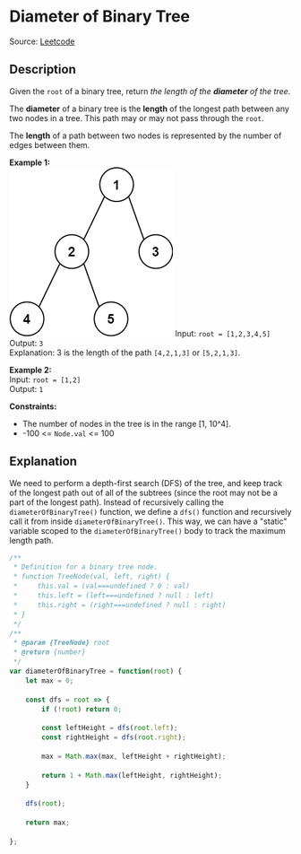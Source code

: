# Diameter of Binary Tree
Source: [Leetcode](https://leetcode.com/problems/diameter-of-binary-tree/)

## Description
Given the `root` of a binary tree, return *the length of the **diameter** of the tree*.

The **diameter** of a binary tree is the **length** of the longest path between any two nodes in a tree. This path may or may not pass through the `root`.

The **length** of a path between two nodes is represented by the number of edges between them.

**Example 1:**  
![Example 1](diamtree.jpg)
Input: `root = [1,2,3,4,5]`  
Output: `3`  
Explanation: 3 is the length of the path `[4,2,1,3]` or `[5,2,1,3]`.

**Example 2:**  
Input: `root = [1,2]`  
Output: `1`

**Constraints:**  
- The number of nodes in the tree is in the range [1, 10^4].
- -100 <= `Node.val` <= 100

## Explanation
We need to perform a depth-first search (DFS) of the tree, and keep track of the longest path out of all of the subtrees (since the root may not be a part of the longest path). Instead of recursively calling the `diameterOfBinaryTree()` function, we define a `dfs()` function and recursively call it from inside `diameterOfBinaryTree()`. This way, we can have a "static" variable scoped to the `diameterOfBinaryTree()` body to track the maximum length path.

```javascript
/**
 * Definition for a binary tree node.
 * function TreeNode(val, left, right) {
 *     this.val = (val===undefined ? 0 : val)
 *     this.left = (left===undefined ? null : left)
 *     this.right = (right===undefined ? null : right)
 * }
 */
/**
 * @param {TreeNode} root
 * @return {number}
 */
var diameterOfBinaryTree = function(root) {
    let max = 0;
    
    const dfs = root => {
        if (!root) return 0;
        
        const leftHeight = dfs(root.left);
        const rightHeight = dfs(root.right);
        
        max = Math.max(max, leftHeight + rightHeight);
        
        return 1 + Math.max(leftHeight, rightHeight);
    }
    
    dfs(root);
    
    return max;
    
};
```